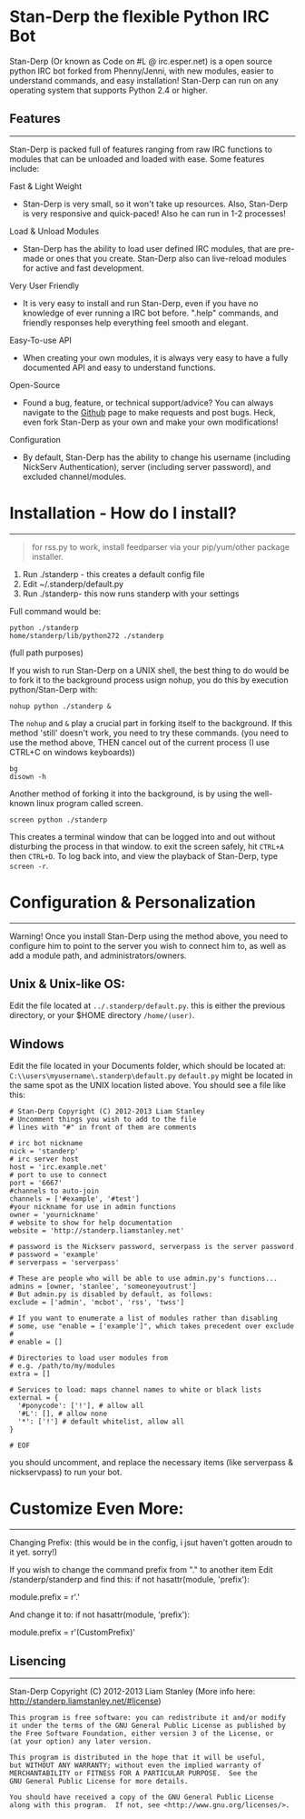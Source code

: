 Stan-Derp the flexible Python IRC Bot
=====================================

Stan-Derp (Or known as Code on #L @ irc.esper.net) is a open source python IRC bot forked from Phenny/Jenni, with new modules, easier to understand commands, and easy installation! Stan-Derp can run on any operating system that supports Python 2.4 or higher.

Features
--------
________

Stan-Derp is packed full of features ranging from raw IRC functions to modules that can be unloaded and loaded with ease. Some features include:

Fast & Light Weight
- Stan-Derp is very small, so it won't take up resources. Also, Stan-Derp is very responsive and quick-paced! Also he can run in 1-2 processes!

Load & Unload Modules
- Stan-Derp has the ability to load user defined IRC modules, that are pre-made or ones that you create. Stan-Derp also can live-reload modules for active and fast development.

Very User Friendly
- It is very easy to install and run Stan-Derp, even if you have no knowledge of ever running a IRC bot before. ".help" commands, and friendly responses help everything feel smooth and elegant.

Easy-To-use API
- When creating your own modules, it is always very easy to have a fully documented API and easy to understand functions.

Open-Source
- Found a bug, feature, or technical support/advice? You can always navigate to the [Github](https://github.com/Liamraystanley/Stan-Derp) page to make requests and post bugs. Heck, even fork Stan-Derp as your own and make your own modifications!</dd>

Configuration
- By default, Stan-Derp has the ability to change his username (including NickServ Authentication), server (including server password), and excluded channel/modules.

Installation - How do I install?
================================
________________________________

 > for rss.py to work, install feedparser via your pip/yum/other package installer.

1) Run ./standerp - this creates a default config file 
2) Edit ~/.standerp/default.py 
3) Run ./standerp- this now runs standerp with your settings 

Full command would be: 

    python ./standerp
    home/standerp/lib/python272 ./standerp
    
(full path purposes) 

If you wish to run Stan-Derp on a UNIX shell, the best thing to do would be to fork it to the background process usign nohup, you do this by execution python/Stan-Derp with: 

    nohup python ./standerp &

The `nohup` and `&` play a crucial part in forking itself to the background. If this method 'still' doesn't work, you need to try these commands. (you need to use the method above, THEN cancel out of the current process (I use CTRL+C on windows keyboards)) 

    bg
    disown -h

Another method of forking it into the background, is by using the well-known linux program called screen.

    screen python ./standerp
    
This creates a terminal window that can be logged into and out without disturbing the process in that window. to exit the screen safely, hit `CTRL+A` then `CTRL+D`.
To log back into, and view the playback of Stan-Derp, type `screen -r`.


Configuration & Personalization 
===============================
_______________________________

Warning! Once you install Stan-Derp using the method above, you need to configure him to point to the server you wish to connect him to, as well as add a module path, and administrators/owners.

Unix & Unix-like OS: 
--------------------

Edit the file located at `../.standerp/default.py`. this is either the previous directory, or your $HOME directory `/home/(user)`.

Windows
-------

Edit the file located in your Documents folder, which should be located at: 
`C:\\users\myusername\.standerp\default.py`
`default.py` might be located in the same spot as the UNIX location listed above.
You should see a file like this:

    # Stan-Derp Copyright (C) 2012-2013 Liam Stanley
    # Uncomment things you wish to add to the file
    # lines with "#" in front of them are comments

    # irc bot nickname
    nick = 'standerp'
    # irc server host
    host = 'irc.example.net'
    # port to use to connect
    port = '6667'
    #channels to auto-join
    channels = ['#example', '#test']
    #your nickname for use in admin functions
    owner = 'yournickname'
    # website to show for help documentation
    website = 'http://standerp.liamstanley.net'

    # password is the Nickserv password, serverpass is the server password
    # password = 'example'
    # serverpass = 'serverpass'

    # These are people who will be able to use admin.py's functions...
    admins = [owner, 'stanlee', 'someoneyoutrust']
    # But admin.py is disabled by default, as follows:
    exclude = ['admin', 'mcbot', 'rss', 'twss']

    # If you want to enumerate a list of modules rather than disabling
    # some, use "enable = ['example']", which takes precedent over exclude
    # 
    # enable = []

    # Directories to load user modules from
    # e.g. /path/to/my/modules
    extra = []

    # Services to load: maps channel names to white or black lists
    external = { 
      '#ponycode': ['!'], # allow all
      '#L': [], # allow none
      '*': ['!'] # default whitelist, allow all
    }

    # EOF

you should uncomment, and replace the necessary items (like serverpass & nickservpass) to run your bot. 

Customize Even More: 
====================
____________________

Changing Prefix: 
(this would be in the config, i jsut haven't gotten aroudn to it yet. sorry!)

If you wish to change the command prefix from "." to another item Edit /standerp/standerp and find this: 
if not hasattr(module, 'prefix'):
          
module.prefix = r'\.'

And change it to: 
if not hasattr(module, 'prefix'):
          
module.prefix = r'\(CustomPrefix)'

Lisencing
---------
_________

Stan-Derp Copyright (C) 2012-2013 Liam Stanley (More info here: http://standerp.liamstanley.net/#license)

    This program is free software: you can redistribute it and/or modify
    it under the terms of the GNU General Public License as published by
    the Free Software Foundation, either version 3 of the License, or
    (at your option) any later version.

    This program is distributed in the hope that it will be useful,
    but WITHOUT ANY WARRANTY; without even the implied warranty of
    MERCHANTABILITY or FITNESS FOR A PARTICULAR PURPOSE.  See the
    GNU General Public License for more details.

    You should have received a copy of the GNU General Public License
    along with this program.  If not, see <http://www.gnu.org/licenses/>.
